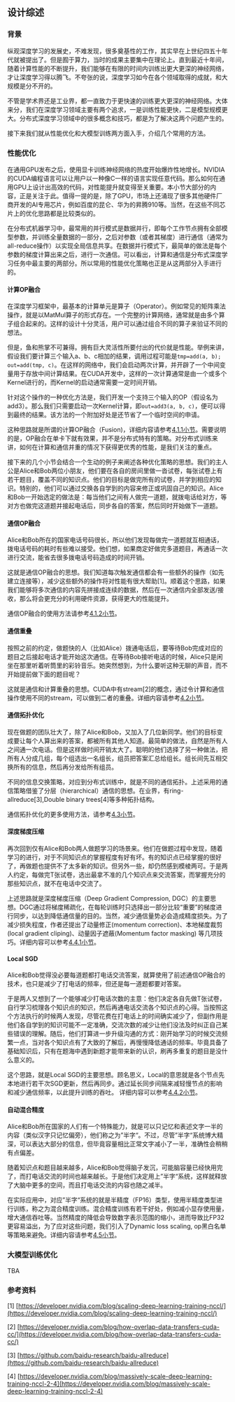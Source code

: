 ## 设计综述

### 背景

纵观深度学习的发展史，不难发现，很多奠基性的工作，其实早在上世纪四五十年代就被提出了。但是囿于算力，当时的成果主要集中在理论上。直到最近十年间，随着计算性能的不断提升，我们能够在有限的时间内训练出更大更深的神经网络，才让深度学习得以腾飞。不夸张的说，深度学习如今在各个领域取得的成就，和大规模是分不开的。

不管是学术界还是工业界，都一直致力于更快速的训练更大更深的神经网络。大体来分，我们在深度学习领域主要有两个追求，一是训练性能更快，二是模型规模更大。分布式深度学习领域中的很多概念和技巧，都是为了解决这两个问题产生的。

接下来我们就从性能优化和大模型训练两方面入手，介绍几个常用的方法。

### 性能优化

在通用GPU发布之后，使用显卡训练神经网络的热度开始爆炸性地增长。NVIDIA的CUDA编程语言可以让用户以一种像C一样的语言实现任意代码。那么如何在通用GPU上设计出高效的代码，对性能提升就变得至关重要。本小节大部分的内容，正是关注于此。值得一提的是，除了GPU，市场上还涌现了很多其他硬件厂商开发的AI专用芯片，例如百度的昆仑、华为的昇腾910等。当然，在这些不同芯片上的优化思路都是比较类似的。

在分布式机器学习中，最常用的并行模式是数据并行，即每个工作节点拥有全部模型参数，并训练全量数据的一部分，之后对参数（或者其梯度）进行通信（通常为all-reduce操作）以实现全局信息共享。在数据并行模式下，最简单的做法是每个参数的梯度计算出来之后，进行一次通信。可以看出，计算和通信是分布式深度学习任务中最主要的两部分。所以常用的性能优化策略也正是从这两部分入手进行的。

#### 计算OP融合

在深度学习框架中，最基本的计算单元是算子（Operator）。例如常见的矩阵乘法操作，就是以MatMul算子的形式存在。一个完整的计算网络，通常就是由多个算子组合起来的。这样的设计十分灵活，用户可以通过组合不同的算子来验证不同的想法。

但是，鱼和熊掌不可兼得。拥有巨大灵活性所要付出的代价就是性能。举例来讲，假设我们要计算三个输入a、b、c相加的结果，调用过程可能是`tmp=add(a, b); out=add(tmp, c)`。在这样的网络中，我们会启动两次计算，并开辟了一个中间变量用于存放中间计算结果。在CUDA开发中，这样的一次计算通常是由一个或多个Kernel进行的，而Kernel的启动通常需要一定时间开销。

针对这个操作的一种优化方法是，我们开发一个支持三个输入的OP（假设名为add3）。那么我们只需要启动一次Kernel计算，即`out=add3(a, b, c)`，便可以得到最终的结果。该方法的一个附加好处是还节省了一个临时空间的申请。

这种思路就是所谓的计算OP融合（Fusion)，详细内容请参考[4.1.1小节](https://fleet-x.readthedocs.io/en/latest/paddle_fleet_rst/collective/collective_performance/op_fusion.html#id1)。需要说明的是，OP融合在单卡下就有效果，并不是分布式特有的策略。对分布式训练来讲，如何在计算和通信并重的情况下获得更优秀的性能，是我们关注的重点。

接下来的几个小节会结合一个生动的例子来阐述各种优化策略的思想。我们的主人公是Alice和Bob两位小朋友，他们要在各自的房间里做一沓试卷，每张试卷上有若干题目，覆盖不同的知识点。他们的目标是做完所有的试卷，并学到相应的知识。特别的，他们可以通过交换各自学到的内容来修正或巩固自己的知识。Alice和Bob一开始选定的做法是：每当他们之间有人做完一道题，就拨电话给对方，等对方也做完这道题并接起电话后，同步各自的答案，然后同时开始做下一道题。

#### 通信OP融合
Alice和Bob所在的国家电话号码很长，所以他们发现每做完一道题就互相通话，拨电话号码的耗时有些难以接受。他们想，如果商定好做完多道题目，再通话一次进行交流，能省去很多拨电话号码造成的时间开销。

这就是通信OP融合的思想。我们知道每次触发通信都会有一些额外的操作（如先建立连接等），减少这些额外的操作将对性能有很大帮助[1]。顺着这个思路，如果我们能够将多次通信的内容先拼接成连续的数据，然后在一次通信内全部发送/接收，那么将会更充分的利用硬件资源，获得更大的性能提升。

通信OP融合的使用方法请参考[4.1.2小节](https://fleet-x.readthedocs.io/en/latest/paddle_fleet_rst/collective/collective_performance/op_fusion.html#id2)。


#### 通信重叠
按照之前的约定，做题快的人（比如Alice）拨通电话后，要等待Bob完成对应的题目之后接起电话才能开始这次通信。在等待Bob接听电话的时候，Alice只是闲坐在那里听着听筒里的彩铃音乐。她突然想到，为什么要听这种无聊的声音，而不开始提前做下面的题目呢？

这就是通信和计算重叠的思想。CUDA中有stream[2]的概念，通过令计算和通信操作使用不同的stream，可以做到二者的重叠。详细内容请参考[4.2小节](https://fleet-x.readthedocs.io/en/latest/paddle_fleet_rst/collective/collective_performance/overlap.html)。

#### 通信拓扑优化
现在做题的团队壮大了，除了Alice和Bob，又加入了几位新同学。他们的目标变成要让每个人算出来的答案，都被所有其他人知道。最简单的做法，自然是所有人之间通一次电话。但是这样做时间开销太大了。聪明的他们选择了另一种做法，把所有人分成几组，每个组选出一名组长，组员把答案汇总给组长。组长间先互相交换所有的信息，然后再分发给所有组员。

不同的信息交换策略，对应到分布式训练中，就是不同的通信拓扑。上述采用的通信策略借鉴了分层（hierarchical）通信的思想。在业界，有ring-allreduce[3],Double binary trees[4]等多种拓扑结构。

通信拓扑优化的更多使用方法，请参考[4.3小节](https://fleet-x.readthedocs.io/en/latest/paddle_fleet_rst/collective/collective_performance/communication_topology.html)。

#### 深度梯度压缩
再次回到仅有Alice和Bob两人做题学习的场景来。他们在做题过程中发现，随着学习的进行，对于不同知识点的掌握程度有好有坏。有的知识点已经掌握的很好了，再做题也提供不了太多新的知识。但另外一些，却仍然感到模棱两可。于是两人约定，每做完T张试卷，选出最拿不准的几个知识点来交流答案，而掌握充分的那些知识点，就不在电话中交流了。

上述思路就是深度梯度压缩（Deep Gradient Compression, DGC）的主要思想。DGC通过将梯度稀疏化，在每轮训练时只选择出一部分比较“重要”的梯度进行同步，以达到降低通信量的目的。当然，减少通信量势必会造成精度损失。为了减少损失程度，作者还提出了动量修正(momentum correction)、本地梯度裁剪(local gradient cliping)、动量因子遮蔽(Momentum factor masking) 等几项技巧。详细内容可以参考[4.4.1小节](https://fleet-x.readthedocs.io/en/latest/paddle_fleet_rst/collective/collective_performance/communication_frequency.html#dgc-gpu)。

#### Local SGD
Alice和Bob觉得没必要每道题都打电话交流答案，就算使用了前述通信OP融合的技术，也只是减少了打电话的频率，但还是每一道题都要对答案。

于是两人又想到了一个能够减少打电话次数的主意：他们决定各自先做T张试卷，自行学习梳理各个知识点的知识，然后再通电话交流各个知识点的心得。当按照这个方法执行的时候两人发现，尽管花费在打电话上的时间确实减少了，但副作用是他们各自学到的知识可能不一定准确，交流次数的减少让他们没法及时纠正自己某些错误的理解。随后，他们打算进一步升级沟通的方式：刚开始学习的时候交流频繁一点，当对各个知识点有了大致的了解后，再慢慢降低通话的频率。毕竟具备了基础知识后，只有在题海中遇到新题才能带来新的认识，刷再多重复的题目是没什么意义的。

这个思路，就是Local SGD的主要思想。顾名思义，Local的意思就是各个节点先本地进行若干次SGD更新，然后再同步。通过延长同步间隔来减轻慢节点的影响和减少通信频率，以此提升训练的吞吐。
详细内容可以参考[4.4.2小节](https://fleet-x.readthedocs.io/en/latest/paddle_fleet_rst/collective/collective_performance/communication_frequency.html#local-sgd)。

#### 自动混合精度
Alice和Bob所在国家的人们有一个特殊能力，就是可以只记忆和表述文字一半的内容（类似汉字只记忆偏旁），他们称之为”半字“。不过，尽管”半字“系统博大精深，可以表达大部分的信息，但毕竟容量相比正常文字减小了一半，准确性会稍稍有点偏差。

随着知识点和题目越来越多，Alice和Bob觉得脑子发沉，可能脑容量已经快用完了，而打电话交流的时间也越来越长。于是他们决定用上”半字“系统，这样就释放了大脑中更多的空间，而且打电话交流的内容也随之减半。

在实际应用中，对应”半字“系统的就是半精度（FP16）类型，使用半精度类型进行训练，称之为混合精度训练。混合精度训练有若干好处，例如减小显存使用量，增大通信吞吐等。当然精度的降低会导致数字表示范围的缩小，进而导致比FP32更容易溢出，为了应对这些问题，我们引入了Dynamic loss scaling, op黑白名单等策略来避免。详细内容请参考[4.5小节](https://fleet-x.readthedocs.io/en/latest/paddle_fleet_rst/collective/collective_performance/amp.html)。

### 大模型训练优化

TBA

### 参考资料
[1] [https://developer.nvidia.com/blog/scaling-deep-learning-training-nccl/](https://developer.nvidia.com/blog/scaling-deep-learning-training-nccl/)

[2] [https://developer.nvidia.com/blog/how-overlap-data-transfers-cuda-cc/](https://developer.nvidia.com/blog/how-overlap-data-transfers-cuda-cc/)

[3] [https://github.com/baidu-research/baidu-allreduce](https://github.com/baidu-research/baidu-allreduce)

[4] [https://developer.nvidia.com/blog/massively-scale-deep-learning-training-nccl-2-4](https://developer.nvidia.com/blog/massively-scale-deep-learning-training-nccl-2-4)